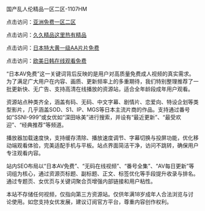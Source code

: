 国产乱人伦精品一区二区-1107HM

点击访问：<a href="https://heiliaoll4qsx.pages.dev">亚洲免费一区二区</a>

点击访问：<a href="https://heiliaowzu4ur.pages.dev">久久精品这里热有精品</a>

点击访问：<a href="https://heiliaoxqkkct.pages.dev">日本特大黄一级AA片片免费</a>

点击访问：<a href="https://heiliaowzu4ur.pages.dev">欧美日韩在线观看免费</a>

“日本AV免费”这一关键词背后反映的是用户对高质量免费成人视频的真实需求。为了满足广大用户在内容、画质、更新频率上的多重期待，我们特别整理推荐了一批更新快、无广告、支持高清在线播放的资源站，适合全年龄段成年用户观看。

资源站点种类齐全，涵盖有码、无码、中文字幕、剧情片、恋爱向、特设企划等类型影片，几乎涵盖SOD、S1、IP、MGS等日本主流片商的作品。支持通过番号如“SSNI-999”或女优如“深田咏美”进行搜索，并设有“最近更新”、“最受欢迎”、“经典推荐”等频道。

播放器加载速度快，支持缓存清除、播放速度调节、字幕切换与投屏功能，优化移动端观看体验，完美适配手机与平板。站点界面简洁干净，访问不跳转，确保用户专注观看内容。

站内SEO布局以“日本AV免费”、“无码在线视频”、“番号全集”、“AV每日更新”等词组为核心，通过资源页标题、副标题、正文、标签优化等手段提升收录与排名。通过专题页、女优页与关键词聚合页增强内部链接和用户粘性。

本站不存储任何视频，仅指向第三方资源站。仅供年满18岁成年人合法浏览与讨论使用。如您支持女优发展，建议订阅官方平台，尊重内容创作权利。



<span style="display:none;">[Canonical link](  )</span>
